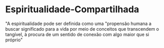 Espiritualidade-Compartilhada
=============================

"A espiritualidade pode ser definida como uma "propensão humana a buscar significado para a vida por meio de conceitos que transcendem o tangível, à procura de um sentido de conexão com algo maior que si próprio"
